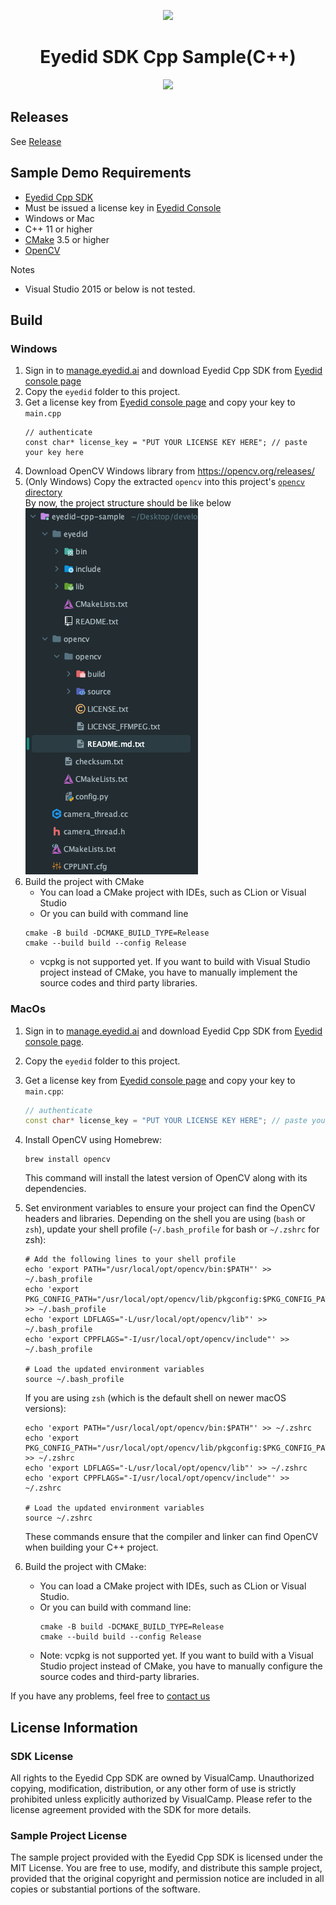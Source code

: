 <p align="center">
    <img src="https://manage.eyedid.ai/img/seeso_logo.467ee6a5.png"
        height="170">
</p>
<div align="center">
    <h1>Eyedid SDK Cpp Sample(C++)</h1>
    <a href="https://github.com/visualcamp/eyedid-cpp-sample/releases" alt="release">
        <img src="https://img.shields.io/badge/version-1.0.0--beta-blue" />
    </a>
</div>

## Releases
See [Release](https://github.com/visualcamp/eyedid-cpp-sample/releases)

## Sample Demo Requirements
* [Eyedid Cpp SDK][eyedid-manage]
* Must be issued a license key in [Eyedid Console][eyedid-manage]
* Windows or Mac
* C++ 11 or higher
* [CMake](https://cmake.org/download/) 3.5 or higher
* [OpenCV](https://opencv.org/releases/)

Notes
* Visual Studio 2015 or below is not tested. 

## Build
### Windows
1. Sign in to [manage.eyedid.ai][eyedid-manage] and download Eyedid Cpp SDK from [Eyedid console page][eyedid-manage]
2. Copy the `eyedid` folder to this project.
3. Get a license key from [Eyedid console page][eyedid-manage] and copy your key to `main.cpp`
   ```
   // authenticate
   const char* license_key = "PUT YOUR LICENSE KEY HERE"; // paste your key here
   ```
4.  Download OpenCV Windows library from https://opencv.org/releases/ 
5.   (Only Windows) Copy the extracted `opencv` into this project's [`opencv` directory](opencv/)   
    By now, the project structure should be like below  
    ![](media/windows-1.png)
6. Build the project with CMake
    * You can load a CMake project with IDEs, such as CLion or Visual Studio
    * Or you can build with command line  
    ```shell
    cmake -B build -DCMAKE_BUILD_TYPE=Release
    cmake --build build --config Release
    ```
    * vcpkg is not supported yet. If you want to build with Visual Studio project instead of CMake,
      you have to manually implement the source codes and third party libraries.
### MacOs
1. Sign in to [manage.eyedid.ai][eyedid-manage] and download Eyedid Cpp SDK from [Eyedid console page][eyedid-manage].
2. Copy the `eyedid` folder to this project.
3. Get a license key from [Eyedid console page][eyedid-manage] and copy your key to `main.cpp`:
   ```cpp
   // authenticate
   const char* license_key = "PUT YOUR LICENSE KEY HERE"; // paste your key here
   ```
4. Install OpenCV using Homebrew:
   ```shell
   brew install opencv
   ```
   This command will install the latest version of OpenCV along with its dependencies.

5. Set environment variables to ensure your project can find the OpenCV headers and libraries. Depending on the shell you are using (`bash` or `zsh`), update your shell profile (`~/.bash_profile` for bash or `~/.zshrc` for zsh):

   ```shell
   # Add the following lines to your shell profile
   echo 'export PATH="/usr/local/opt/opencv/bin:$PATH"' >> ~/.bash_profile
   echo 'export PKG_CONFIG_PATH="/usr/local/opt/opencv/lib/pkgconfig:$PKG_CONFIG_PATH"' >> ~/.bash_profile
   echo 'export LDFLAGS="-L/usr/local/opt/opencv/lib"' >> ~/.bash_profile
   echo 'export CPPFLAGS="-I/usr/local/opt/opencv/include"' >> ~/.bash_profile

   # Load the updated environment variables
   source ~/.bash_profile
   ```

   If you are using `zsh` (which is the default shell on newer macOS versions):

   ```shell
   echo 'export PATH="/usr/local/opt/opencv/bin:$PATH"' >> ~/.zshrc
   echo 'export PKG_CONFIG_PATH="/usr/local/opt/opencv/lib/pkgconfig:$PKG_CONFIG_PATH"' >> ~/.zshrc
   echo 'export LDFLAGS="-L/usr/local/opt/opencv/lib"' >> ~/.zshrc
   echo 'export CPPFLAGS="-I/usr/local/opt/opencv/include"' >> ~/.zshrc

   # Load the updated environment variables
   source ~/.zshrc
   ```

   These commands ensure that the compiler and linker can find OpenCV when building your C++ project.

6. Build the project with CMake:
    * You can load a CMake project with IDEs, such as CLion or Visual Studio.
    * Or you can build with command line:
      ```shell
      cmake -B build -DCMAKE_BUILD_TYPE=Release
      cmake --build build --config Release
      ```
    * Note: vcpkg is not supported yet. If you want to build with a Visual Studio project instead of CMake, you have to manually configure the source codes and third-party libraries.
      
If you have any problems, feel free to [contact us](https://sdk.eyedid.ai/contact-us) 

[eyedid-manage]: https://manage.eyedid.ai/

## License Information

### SDK License
All rights to the Eyedid Cpp SDK are owned by VisualCamp. Unauthorized copying, modification, distribution, or any other form of use is strictly prohibited unless explicitly authorized by VisualCamp. Please refer to the license agreement provided with the SDK for more details.

### Sample Project License
The sample project provided with the Eyedid Cpp SDK is licensed under the MIT License. You are free to use, modify, and distribute this sample project, provided that the original copyright and permission notice are included in all copies or substantial portions of the software.

